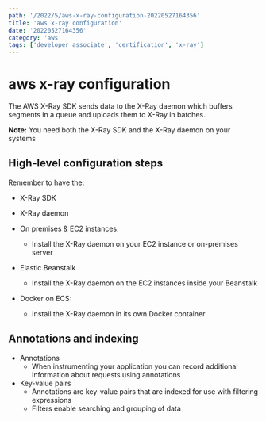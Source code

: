 ```yaml
---
path: '/2022/5/aws-x-ray-configuration-20220527164356'
title: 'aws x-ray configuration'
date: '20220527164356'
category: 'aws'
tags: ['developer associate', 'certification', 'x-ray']
---
```


# aws x-ray configuration
The AWS X-Ray SDK sends data to the X-Ray daemon which buffers segments in a queue and
uploads them to X-Ray in batches.

**Note:** You need both the X-Ray SDK and the X-Ray daemon on your systems

## High-level configuration steps
Remember to have the:
* X-Ray SDK
* X-Ray daemon

* On premises & EC2 instances:
    * Install the X-Ray daemon on your EC2 instance or on-premises server
* Elastic Beanstalk
    * Install the X-Ray daemon on the EC2 instances inside your Beanstalk
* Docker on ECS:
    * Install the X-Ray daemon in its own Docker container

## Annotations and indexing
* Annotations
    * When instrumenting your application you can record additional information
    about requests using annotations
* Key-value pairs
    * Annotations are key-value pairs that are indexed for use with filtering
    expressions
    * Filters enable searching and grouping of data

